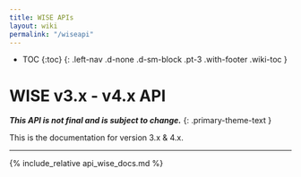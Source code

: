 ```yaml
---
title: WISE APIs
layout: wiki
permalink: "/wiseapi"
---
```


- TOC
{:toc}
{: .left-nav .d-none .d-sm-block .pt-3 .with-footer .wiki-toc }

<div class="collapse-btn d-none d-sm-block"
  onclick="toggleToc()">
  <span class="fa fa-angle-double-left">
  </span>
</div>

<div class="full-height-container with-footer pt-3 pr-2 pl-2 pb-3 api-container" markdown="1">

# WISE v3.x - v4.x API

**_This API is not final and is subject to change._**
{: .primary-theme-text }

This is the documentation for version 3.x & 4.x.

---

{% include_relative api_wise_docs.md %}

</div>
